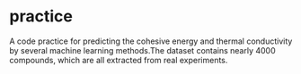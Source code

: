 # practice
A code practice for predicting the cohesive energy and thermal conductivity by several machine learning methods.The dataset contains nearly 4000 compounds, which are all extracted from real experiments.
